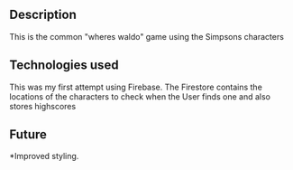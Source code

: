 ## Description

This is the common "wheres waldo" game using the Simpsons characters

## Technologies used

This was my first attempt using Firebase. The Firestore contains the locations of the characters to check when the User finds one and also stores highscores
  
## Future

*Improved styling.
